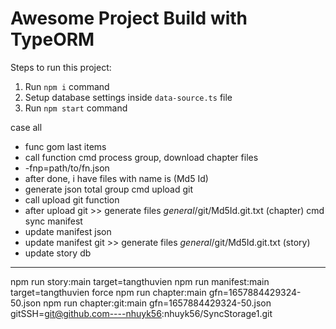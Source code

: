 # Awesome Project Build with TypeORM

Steps to run this project:

1. Run `npm i` command
2. Setup database settings inside `data-source.ts` file
3. Run `npm start` command


case all
  + func gom last items
  + call function
cmd process group, download chapter files
  + -fnp=path/to/fn.json
  + after done, i have files with name is (Md5 Id)
  + generate json total group
cmd upload git
  + call upload git function
  + after upload git >> generate files _general_/git/Md5Id.git.txt (chapter)
cmd sync manifest
  + update manifest json
  + update manifest git >> generate files _general_/git/Md5Id.git.txt (story)
  + update story db
----------------------------------------------------------
npm run story:main target=tangthuvien
npm run manifest:main target=tangthuvien force
npm run chapter:main gfn=1657884429324-50.json
npm run chapter:git:main gfn=1657884429324-50.json gitSSH=git@github.com----nhuyk56:nhuyk56/SyncStorage1.git